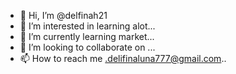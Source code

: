 - 👋 Hi, I’m @delfinah21
- 👀 I’m interested in learning alot...
- 🌱 I’m currently learning market...
- 💞️ I’m looking to collaborate on ...
- 📫 How to reach me .delifinaluna777@gmail.com..

<!---
delfinah21/delfinah21 is a ✨ special ✨ repository because its `README.md` (this file) appears on your GitHub profile.
You can click the Preview link to take a look at your changes.
--->
